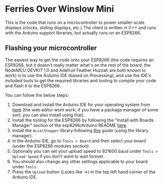 # Ferries Over Winslow Mini
This is the code that runs on a microcontroller to power smaller-scale displays (clocks, sliding displays, etc.) The client is written in C++ and runs with the Arduino support libraries, but actually runs on an ESP8266.
## Flashing your microcontroller
The easiest way to get the code onto your ESP8266 (the code requires an ESP8266, but it doesn't really matter what's on the rest of the board, the NodeMCU DEVKIT 1.0 and Adafruit Feather Huzzah are both known to work) is to use the Arduino IDE (based on Processing), and use the IDE's included tools to get the required libraries and tooling to compile your code and flash it to the ESP8266.

You can follow the below steps:
1. Download and install the Arduino IDE for your operating system from [here](https://www.arduino.cc/en/Main/Software) (the web editor wont work; if you have a package manager of some sort, you can also install using that).
2. Install the tooling for the ESP8266 by following the "Install with Boards Manager" section of the esp8266/Arduino README [here](https://github.com/esp8266/Arduino#installing-with-boards-manager).
3. Install the `AccelStepper` library following [this](https://www.arduino.cc/en/Guide/Libraries#toc3) guide (using the library manager).
4. In the Arduino IDE, go to `Tools > Board` and then select your board (under the ESP8266 modules section).
5. Optionally you can set your upload speed to 921600 baud under `Tools > Upload Speed` if you don't want to wait forever.
6. You should also change any other settings applicable to your board under `Tools`.
7. Press the `Upload` button (Looks like ->) in the top left hand corner of the Arduino IDE.

